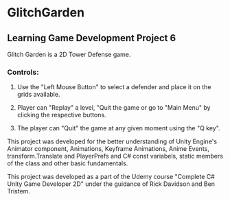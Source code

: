 # GlitchGarden
## Learning Game Development Project 6

Glitch Garden is a 2D Tower Defense game.

### Controls:

1. Use the "Left Mouse Button" to select a defender and place it on the grids available.

2. Player can "Replay" a level, "Quit the game or go to "Main Menu" by clicking the respective buttons.

3. The player can "Quit" the game at any given moment using the "Q key".

This project was developed for the better understanding of Unity Engine's Animator component, Animations, Keyframe Animations, Anime Events, transform.Translate and PlayerPrefs and C# const variabels, static members of the class and other basic fundamentals.

This project was developed as a part of the Udemy course "Complete C# Unity Game Developer 2D" under the guidance of Rick Davidson and Ben Tristem.
